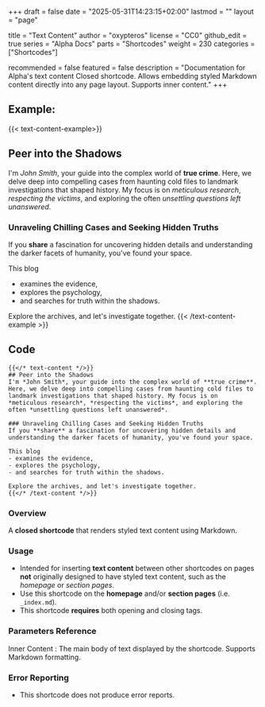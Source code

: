 +++
draft = false
date = "2025-05-31T14:23:15+02:00"
lastmod = ""
layout = "page"

title = "Text Content"
author = "oxypteros"
license = "CC0"
github_edit = true
series = "Alpha Docs"
  parts = "Shortcodes"
  weight = 230
categories = ["Shortcodes"]

recommended = false
featured = false
description = "Documentation for Alpha's text content Closed shortcode. Allows embedding styled Markdown content directly into any page layout. Supports inner content."
+++
## Example:
{{< text-content-example>}}
## Peer into the Shadows
I'm *John Smith*, your guide into the complex world of **true crime**. Here, we delve deep into compelling cases from haunting cold files to landmark investigations that shaped history. My focus is on *meticulous research*, *respecting the victims*, and exploring the often *unsettling questions left unanswered*.

### Unraveling Chilling Cases and Seeking Hidden Truths
If you **share** a fascination for uncovering hidden details and understanding the darker facets of humanity, you've found your space. 

This blog 
- examines the evidence, 
- explores the psychology, 
- and searches for truth within the shadows. 

Explore the archives, and let's investigate together.
{{< /text-content-example >}}

## Code
``` go-html-template
{{</* text-content */>}} 
## Peer into the Shadows
I'm *John Smith*, your guide into the complex world of **true crime**. Here, we delve deep into compelling cases from haunting cold files to landmark investigations that shaped history. My focus is on *meticulous research*, *respecting the victims*, and exploring the often *unsettling questions left unanswered*.

### Unraveling Chilling Cases and Seeking Hidden Truths
If you **share** a fascination for uncovering hidden details and understanding the darker facets of humanity, you've found your space. 

This blog 
- examines the evidence, 
- explores the psychology, 
- and searches for truth within the shadows. 

Explore the archives, and let's investigate together.
{{</* /text-content */>}}
```
### Overview
A **closed shortcode** that renders styled text content using Markdown.

### Usage
- Intended for inserting **text content** between other shortcodes on pages **not** originally designed to have styled text content, such as the *homepage* or *section pages*.
- Use this shortcode on the **homepage** and/or **section pages** (i.e. `_index.md`).
- This shortcode **requires** both opening and closing tags.

### Parameters Reference
Inner Content
: The main body of text displayed by the shortcode. Supports Markdown formatting. 

### Error Reporting
- This shortcode does not produce error reports.